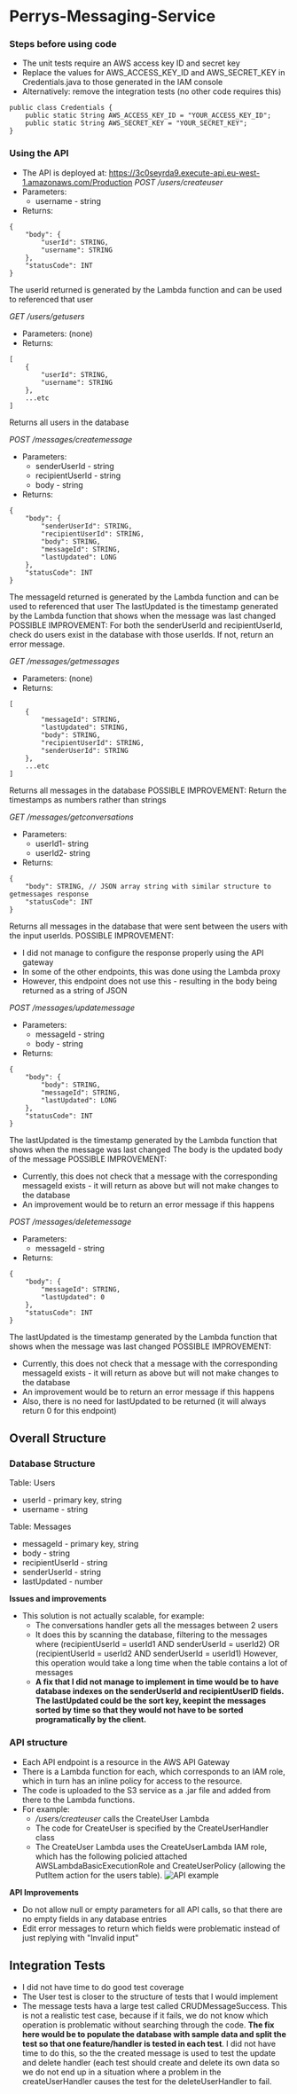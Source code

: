 # Perrys-Messaging-Service
### Steps before using code
* The unit tests require an AWS access key ID and secret key 
* Replace the values for AWS_ACCESS_KEY_ID and AWS_SECRET_KEY in Credentials.java to those generated in the IAM console
* Alternatively: remove the integration tests (no other code requires this)
````
public class Credentials {
    public static String AWS_ACCESS_KEY_ID = "YOUR_ACCESS_KEY_ID";
    public static String AWS_SECRET_KEY = "YOUR_SECRET_KEY";
}
````

### Using the API
* The API is deployed at: https://3c0seyrda9.execute-api.eu-west-1.amazonaws.com/Production
*POST   /users/createuser*
* Parameters: 
    * username - string
*  Returns:
````
{
    "body": {
        "userId": STRING,
        "username": STRING
    },
    "statusCode": INT
}
````
The userId returned is generated by the Lambda function and can be used to referenced that user

*GET   /users/getusers*
* Parameters: (none)
*  Returns:
````
[
    {
        "userId": STRING,
        "username": STRING
    },
    ...etc
]
````
Returns all users in the database

*POST   /messages/createmessage*
* Parameters: 
    * senderUserId - string
    * recipientUserId - string
    * body - string
*  Returns:
````
{
    "body": {
        "senderUserId": STRING,
        "recipientUserId": STRING,
        "body": STRING,
        "messageId": STRING,
        "lastUpdated": LONG
    },
    "statusCode": INT
}
````
The messageId returned is generated by the Lambda function and can be used to referenced that user
The lastUpdated is the timestamp generated by the Lambda function that shows when the message was last changed
POSSIBLE IMPROVEMENT: For both the senderUserId and recipientUserId, check do users exist in the database with those userIds. If not, return an error message.

*GET   /messages/getmessages*
* Parameters: (none)
*  Returns:
````
[
    {
        "messageId": STRING,
        "lastUpdated": STRING,
        "body": STRING,
        "recipientUserId": STRING,
        "senderUserId": STRING
    },
    ...etc
]
````
Returns all messages in the database
POSSIBLE IMPROVEMENT: Return the timestamps as numbers rather than strings

*GET   /messages/getconversations*
* Parameters:
    * userId1- string
    * userId2- string
*  Returns:
````
{
    "body": STRING, // JSON array string with similar structure to getmessages response
    "statusCode": INT
}
````
Returns all messages in the database that were sent between the users with the input userIds.
POSSIBLE IMPROVEMENT:
* I did not manage to configure the response properly using the API gateway
* In some of the other endpoints, this was done using the Lambda proxy
* However, this endpoint does not use this - resulting in the body being returned as a string of JSON

*POST   /messages/updatemessage*
* Parameters: 
    * messageId - string
    * body - string
*  Returns:
````
{
    "body": {
        "body": STRING,
        "messageId": STRING,
        "lastUpdated": LONG
    },
    "statusCode": INT
}
````
The lastUpdated is the timestamp generated by the Lambda function that shows when the message was last changed
The body is the updated body of the message
POSSIBLE IMPROVEMENT:
* Currently, this does not check that a message with the corresponding messageId exists - it will return as above but will not make changes to the database
* An improvement would be to return an error message if this happens

*POST   /messages/deletemessage*
* Parameters: 
    * messageId - string
*  Returns:
````
{
    "body": {
        "messageId": STRING,
        "lastUpdated": 0
    },
    "statusCode": INT
}
````
The lastUpdated is the timestamp generated by the Lambda function that shows when the message was last changed
POSSIBLE IMPROVEMENT:
* Currently, this does not check that a message with the corresponding messageId exists - it will return as above but will not make changes to the database
* An improvement would be to return an error message if this happens
* Also, there is no need for lastUpdated to be returned (it will always return 0 for this endpoint)

## Overall Structure
### Database Structure
Table: Users
* userId - primary key, string
* username - string

Table: Messages
* messageId - primary key, string
* body - string
* recipientUserId - string
* senderUserId - string
* lastUpdated - number

**Issues and improvements**
* This solution is not actually scalable, for example:
    * The conversations handler gets all the messages between 2 users
    * It does this by scanning the database, filtering to the messages where
      (recipientUserId = userId1 AND senderUserId = userId2) OR (recipientUserId = userId2 AND senderUserId = userId1) 
      However, this operation would take a long time when the table contains a lot of messages
    * **A fix that I did not manage to implement in time would be to have database indexes on the senderUserId and recipientUserID fields. The lastUpdated could be the sort key, keepint the messages sorted by time so that they would not have to be sorted programatically by the client.**

### API structure
* Each API endpoint is a resource in the AWS API Gateway
* There is a Lambda function for each, which corresponds to an IAM role, which in turn has an inline policy for access to the resource.
* The code is uploaded to the S3 service as a .jar file and added from there to the Lambda functions.
* For example:
    * */users/createuser* calls the CreateUser Lambda
    * The code for CreateUser is specified by the CreateUserHandler class
    * The CreateUser Lambda uses the CreateUserLambda IAM role, which has the following policied attached AWSLambdaBasicExecutionRole and CreateUserPolicy (allowing the PutItem action for the users table).
![API example](https://github.com/EthanPadden/Perrys-Messaging-Service/blob/Explanation/APIExample.JPG)

**API Improvements**
* Do not allow null or empty parameters for all API calls, so that there are no empty fields in any database entries
* Edit error messages to return which fields were problematic instead of just replying with "Invalid input"

## Integration Tests
* I did not have time to do good test coverage
* The User test is closer to the structure of tests that I would implement
* The message tests hava a large test called CRUDMessageSuccess.  This is not a realistic test case, because if it fails, we do not know which operation is problematic without searching through the code. **The fix here would be to populate the database with sample data and split the test so that one feature/handler is tested in each test**. I did not have time to do this, so the the created message is used to test the update and delete handler (each test should create and delete its own data so we do not end up in a situation where a problem in the createUserHandler causes the test for the deleteUserHandler to fail.

